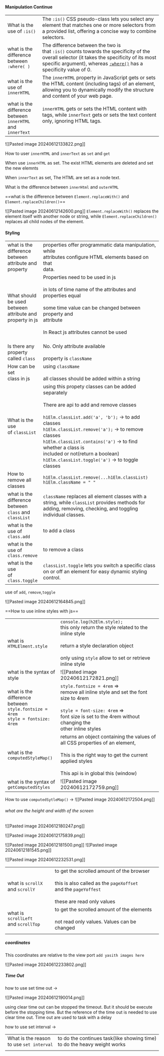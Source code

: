 #### Manipulation Continue

|                                                                      |                                                                                                                                                                                                                                                                             |
| -------------------------------------------------------------------- | --------------------------------------------------------------------------------------------------------------------------------------------------------------------------------------------------------------------------------------------------------------------------- |
| What is the use of `:is()`                                           | The `:is()` CSS pseudo-class lets you select any element that matches one or more selectors from a provided list, offering a concise way to combine selectors.                                                                                                              |
| what is the difference <br>between<br>`:where( )`                    | The difference between the two is that `:is()` counts towards the specificity of the overall selector (it takes the specificity of its most specific argument), whereas [`:where()`](https://developer.mozilla.org/en-US/docs/Web/CSS/:where) has a specificity value of 0. |
| what is the use of `innerHTML`                                       | The `innerHTML` property in JavaScript gets or sets the HTML content (including tags) of an element, allowing you to dynamically modify the structure and content of your web page.                                                                                         |
| what is the difference <br>between<br>`innerHTML` and<br>`innerText` | `innerHTML` gets or sets the HTML content with tags, while `innerText` gets or sets the text content only, ignoring HTML tags.<br><br>                                                                                                                                      |

![[Pasted image 20240612133822.png]]

How to user `innerHTML` and `innerText` as `set` and `get`

When use `innerHTML` as set. The exist HTML elements are deleted and set the new elemnts

When  `innerText` as set, The HTML are set as a node text.

What is the difference between `innerHtml` and `outerHTML`

==what is the difference between `Element.replaceWith()` and `Element.replaceChildren()`==

![[Pasted image 20240612142600.png]]
`Element.replaceWith()` replaces the element itself with another node or string, while `Element.replaceChildren()` replaces all child nodes of the element.


#### Styling

|                                                                 |                                                                                                                                                                                                                                                                                                                                                                                     |
| --------------------------------------------------------------- | ----------------------------------------------------------------------------------------------------------------------------------------------------------------------------------------------------------------------------------------------------------------------------------------------------------------------------------------------------------------------------------- |
| what is the difference<br>between attribute and<br>property     | properties offer programmatic data manipulation, while <br>attributes configure HTML elements based on that <br>data.<br>                                                                                                                                                                                                                                                           |
| What should be used<br>between attribute and<br>property  in js | Properties need to be used in js<br><br>in lots of time name of the attributes and  properties equal<br><br>some time value can be changed between property and<br>attribute<br><br>In React js attributes cannot be used<br><br>                                                                                                                                                   |
| Is there any property<br>called `class`                         | No. Only attribute available<br><br>property is `className`                                                                                                                                                                                                                                                                                                                         |
| How can be set <br>class in js                                  | using `className`<br><br>all classes should be added within a string                                                                                                                                                                                                                                                                                                                |
| What is the use<br>of `classList`                               | using this propety classes can be added separately<br><br>There are api to add and remove classes<br><br>`h1Elm.classList.add('a', 'b');` -> to add classes<br>`h1Elm.classList.remove('a');` -> to remove classes<br>`h1Elm.classList.contains('a')` -> to find whether a class is <br>included or not(return a boolean)<br>`h1Elm.classList.toggle('a')` -> to toggle classes<br> |
| How to remove all <br>classes                                   | `h1Elm.classList.remove(...h1Elm.classList)`<br>`h1Elm.className = " "`                                                                                                                                                                                                                                                                                                             |
| what is the<br>difference between<br>`class` and `classList`    | `className` replaces all element classes with a string, while `classList` provides methods for adding, removing, checking, and toggling individual classes.                                                                                                                                                                                                                         |
| what is the <br>use of<br>`class.add`                           | to add a class                                                                                                                                                                                                                                                                                                                                                                      |
| what is the <br>use of<br>`class.remove`                        | to remove a class                                                                                                                                                                                                                                                                                                                                                                   |
| what is the use<br>of<br>`class.toggle`                         | `classList.toggle` lets you switch a specific class on or off an element for easy dynamic styling control.                                                                                                                                                                                                                                                                          |
use of `add`, `remove`,`toggle`

![[Pasted image 20240612164845.png]]

==How to use inline styles with js==

|                                                                                           |                                                                                                                                                                                                         |
| ----------------------------------------------------------------------------------------- | ------------------------------------------------------------------------------------------------------------------------------------------------------------------------------------------------------- |
| what is <br>`HTMLElment.style`                                                            | `console.log(h2Elm.style);`<br>this only return the style related to the inline style<br><br>return a style declaration object<br><br>only using `style` allow to set or retrieve inline style          |
| what is the syntax of <br>style                                                           | ![[Pasted image 20240612172821.png]]                                                                                                                                                                    |
| what is the difference<br>between <br>`style.fontsize = 4rem`<br>`style = fontsize: 4rem` | `style.fontsize = 4rem` =><br>remove all inline style and set the font size to 4rem<br><br>`style = font-size: 4rem` =><br>font size is set to the 4rem without changing the<br>other inline styles<br> |
| what is the <br>`computedStyleMap()`                                                      | returns an object containing the values of all CSS properties of an element,<br><br>This is the right way to get the current applied styles<br><br>This api is in global this (window)                  |
| what is the syntax of<br>`getComputedStyles`                                              | ![[Pasted image 20240612172759.png]]                                                                                                                                                                    |
How to use `computedSytleMap()` -> 
![[Pasted image 20240612172504.png]]

###### what are the height and width of the screen 
![[Pasted image 20240612180247.png]]

![[Pasted image 20240612175839.png]]

![[Pasted image 20240612181500.png]]
![[Pasted image 20240612181545.png]]

![[Pasted image 20240612232531.png]]

|                                         |                                                                                                                                                           |
| --------------------------------------- | --------------------------------------------------------------------------------------------------------------------------------------------------------- |
| what is `scrollX` <br>and `scrollY`     | to get the scrolled amount of the browser<br><br>this is also called as the `pageXoffset`<br>and the  `pageYoffest`<br><br>these are read only values<br> |
| what is `scrollLeft`<br>and `scrollTop` | to get the scrolled amount of the elements<br><br>not read only values. Values can be changed                                                             |
|                                         |                                                                                                                                                           |

##### coordinates

This coordinates are relative to the view port
`add yasith images here`

![[Pasted image 20240612233802.png]]


#####  Time Out 

how to use set time out ->

![[Pasted image 20240612190014.png]]

using clear time out can be stopped the timeout. But it should be execute before the stopping time. But the reference of the time out is needed to use clear time out. Time out are used to task with a delay


how to use set interval ->

|                                              |                                                                             |
| -------------------------------------------- | --------------------------------------------------------------------------- |
| What is the reason <br>to use `set interval` | to do the continues task(like showing time)<br>to do the heavy weight works |
|                                              |                                                                             |

